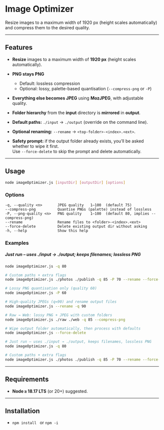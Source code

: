 # Image Optimizer

Resize images to a maximum width of 1920 px (height scales automatically) and compress them to the desired quality.

---

## Features

* **Resize** images to a maximum width of **1920 px** (height scales automatically).
* **PNG stays PNG**

  * Default: lossless compression
  * Optional: lossy, palette-based quantisation (`--compress-png` or `-P`)
* **Everything else becomes JPEG** using **MozJPEG**, with adjustable quality.
* **Folder hierarchy** from the **input** directory is **mirrored** in **output**.
* **Default paths:** `./input` → `./output` (override on the command line).
* **Optional renaming:** `--rename` → `<top-folder>-<index>.<ext>`.
* **Safety prompt:** if the output folder already exists, you’ll be asked whether to wipe it first.  
Use `--force-delete` to skip the prompt and delete automatically.

---

## Usage

```bash
node imageOptimizer.js [inputDir] [outputDir] [options]
```

### Options

```text
-q, --quality <n>       JPEG quality   1–100  (default 75)
--compress-png          Quantise PNGs (palette) instead of lossless
-P, --png-quality <n>   PNG quality    1–100  (default 80, implies --compress-png)
--rename                Rename files to <folder>-<index>.<ext>
--force-delete          Delete existing output dir without asking
-h, --help              Show this help
```

### Examples

##### Just run – uses ./input → ./output; keeps filenames; lossless PNG
````bash
node imageOptimizer.js -q 80
````

````bash
# Custom paths + extra flags
node imageOptimizer.js ./photos ./publish -q 85 -P 70 --rename --force-delete
````

````bash
# Lossy PNG quantisation only (quality 60)
node imageOptimizer.js -P 60
````

````bash
# High‑quality JPEGs (q=90) and rename output files
node imageOptimizer.js --rename -q 90
````

````bash
# Raw → Web: lossy PNG + JPEG with custom folders
node imageOptimizer.js ./raw ./web -q 85 --compress-png
````

````bash
# Wipe output folder automatically, then process with defaults
node imageOptimizer.js --force-delete
````

````bash
# Just run – uses ./input → ./output, keeps filenames, lossless PNG
node imageOptimizer.js -q 80
````

````bash
# Custom paths + extra flags
node imageOptimizer.js ./photos ./publish -q 85 -P 70 --rename --force-delete
````

---

## Requirements

* **Node ≥ 18.17 LTS** (or 20+) suggested.

---

## Installation
* `npm install ` or `npm -i`
